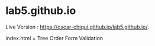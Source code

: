 # lab5.github.io

Live Version :  https://oscar-chiqui.github.io/lab5.github.io/.

index.html = Tree Order Form Validation
